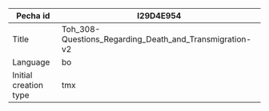 |Pecha id | I29D4E954
| --- | --- 
|Title | Toh_308-Questions_Regarding_Death_and_Transmigration-v2 
|Language | bo
|Initial creation type | tmx